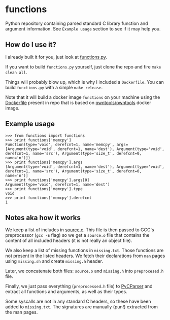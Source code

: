 # functions

Python repository containing parsed standard C library function and argument information.
See `Example usage` section to see if it may help you.

## How do I use it?

I already built it for you, just look at [functions.py](functions.py).

If you want to build `functions.py` yourself, just clone the repo and fire `make clean all`.

Things will probably blow up, which is why I included a `Dockerfile`.
You can build `functions.py` with a simple `make release`.

Note that it will build a docker image `functions` on your machine using the [Dockerfile](docker/Dockerfile) present in repo that is based on [pwntools/pwntools](https://hub.docker.com/r/pwntools/pwntools) docker image.

## Example usage

```
>>> from functions import functions
>>> print functions['memcpy']
Function(type='void', derefcnt=1, name='memcpy', args=[Argument(type='void', derefcnt=1, name='dest'), Argument(type='void', derefcnt=1, name='src'), Argument(type='size_t', derefcnt=0, name='n')])
>>> print functions['memcpy'].args
[Argument(type='void', derefcnt=1, name='dest'), Argument(type='void', derefcnt=1, name='src'), Argument(type='size_t', derefcnt=0, name='n')]
>>> print functions['memcpy'].args[0]
Argument(type='void', derefcnt=1, name='dest')
>>> print functions['memcpy'].type
void
>>> print functions['memcpy'].derefcnt
1
```

## Notes aka how it works

We keep a list of includes in [source.c](source.c). This file is then passed to GCC's preprocessor (`gcc -E` flag) so we get a `source.o` file that contains the content of all included headers (it is not really an object file).

We also keep a list of missing functions in `missing.txt`. Those functions are not present in the listed headers. We fetch their declarations from `man` pages using `missing.sh` and create `missing.h` header.

Later, we concatenate both files: `source.o` and `missing.h` into `preprocesed.h` file.

Finally, we just pass everything (`preprocessed.h` file) to [PyCParser](https://github.com/eliben/pycparser) and extract all functions and arguments, as well as their types.

Some syscalls are not in any standard C headers, so these have been added to `missing.txt`.  The signatures are manually (pun!) extracted from the man pages.
